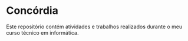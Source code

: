 # Concórdia
Este repositório contém atividades e trabalhos realizados durante o meu curso técnico em informática.